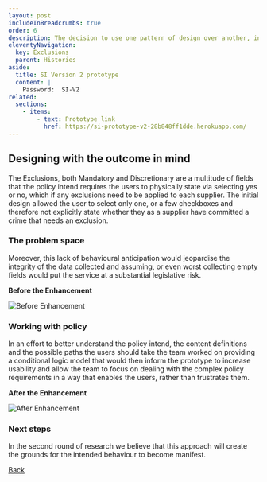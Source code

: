 ```yaml
---
layout: post
includeInBreadcrumbs: true
order: 6
description: The decision to use one pattern of design over another, in order to align with policy intent.
eleventyNavigation:
  key: Exclusions
  parent: Histories
aside:
  title: SI Version 2 prototype
  content: |
    Password:  SI-V2
related:
  sections:
    - items:
        - text: Prototype link
          href: https://si-prototype-v2-28b848ff1dde.herokuapp.com/
---
```


## Designing with the outcome in mind

The Exclusions, both Mandatory and Discretionary are a multitude of fields that τhe policy intend requires the users to physically state via selecting yes or no, which if any exclusions need to be applied to each supplier. The initial design allowed the user to select only one, or a few checkboxes and therefore not explicitly state whether they as a supplier have committed a crime that needs an exclusion.

### The problem space

Moreover, this lack of behavioural anticipation would jeopardise the integrity of the data collected and assuming, or even worst collecting empty fields would put the service at a substantial legislative risk.

**Before the Enhancement**

![Before Enhancement](/assets/exclusions/1.png)

### Working with policy

In an effort to better understand the policy intend, the content definitions and the possible paths the users should take the team worked on providing a conditional logic model that would then inform the prototype to increase usability and allow the team to focus on dealing with the complex policy requirements in a way that enables the users, rather than frustrates them.


**After the Enhancement**

![After Enhancement](/assets/exclusions/2.png)

### Next steps

In the second round of research we believe that this approach will create the grounds for the intended behaviour to become manifest.

<a href="/histories" class="govuk-back-link">Back</a>